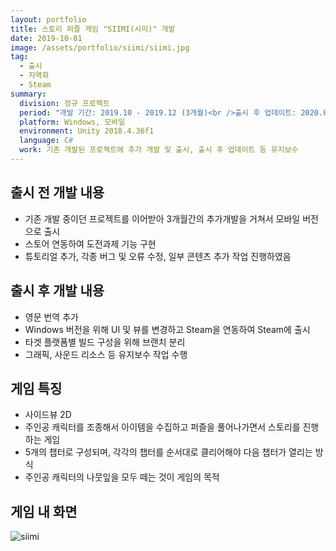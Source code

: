```yaml
---
layout: portfolio
title: 스토리 퍼즐 게임 "SIIMI(시미)" 개발
date: 2019-10-01
image: /assets/portfolio/siimi/siimi.jpg
tag:
  - 출시
  - 지역화
  - Steam
summary:
  division: 정규 프로젝트
  period: "개발 기간: 2019.10 - 2019.12 (3개월)<br />출시 후 업데이트: 2020.01 - 2021.06"
  platform: Windows, 모바일
  environment: Unity 2018.4.36f1
  language: C#
  work: 기존 개발된 프로젝트에 추가 개발 및 출시, 출시 후 업데이트 등 유지보수
---
```


## 출시 전 개발 내용

* 기존 개발 중이던 프로젝트를 이어받아 3개월간의 추가개발을 거쳐서 모바일 버전으로 출시
* 스토어 연동하여 도전과제 기능 구현
* 튜토리얼 추가, 각종 버그 및 오류 수정, 일부 콘텐츠 추가 작업 진행하였음

## 출시 후 개발 내용

* 영문 번역 추가
* Windows 버전을 위해 UI 및 뷰를 변경하고 Steam을 연동하여 Steam에 출시
* 타겟 플랫폼별 빌드 구성을 위해 브랜치 분리
* 그래픽, 사운드 리소스 등 유지보수 작업 수행

## 게임 특징

* 사이드뷰 2D
* 주인공 캐릭터를 조종해서 아이템을 수집하고 퍼즐을 풀어나가면서 스토리를 진행하는 게임
* 5개의 챕터로 구성되며, 각각의 챕터를 순서대로 클리어해야 다음 챕터가 열리는 방식
* 주인공 캐릭터의 나뭇잎을 모두 떼는 것이 게임의 목적

## 게임 내 화면

![siimi]({{site.baseurl}}/assets/portfolio/siimi/siimi.jpg)
